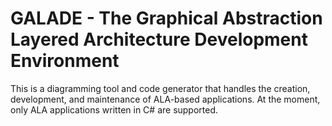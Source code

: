 # GALADE - The Graphical Abstraction Layered Architecture Development Environment

This is a diagramming tool and code generator that handles the creation, development, and maintenance of ALA-based applications.
At the moment, only ALA applications written in C# are supported.